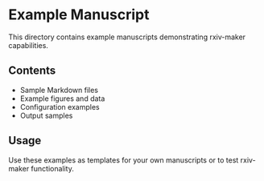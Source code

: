 # Example Manuscript

This directory contains example manuscripts demonstrating rxiv-maker capabilities.

## Contents

- Sample Markdown files
- Example figures and data
- Configuration examples
- Output samples

## Usage

Use these examples as templates for your own manuscripts or to test rxiv-maker functionality.